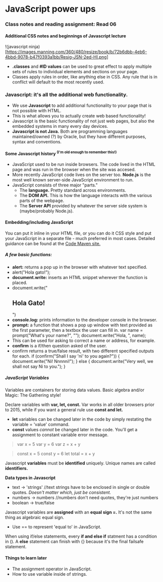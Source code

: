 # JavaScript power ups

### Class notes and reading assignment: Read 06

#### Additional CSS notes and beginnings of Javascript lecture
!(javascript ninja)[https://images.manning.com/360/480/resize/book/b/72b6dbb-4eb6-4bbd-9078-b47f0393a1bb/Resig-JSN-2ed-HI.png]

- **.classes** and **#ID values** can be used to great effect to apply multiple sets of rules to individual elements and sections on your page.
- Classes apply rules in order, like anything else in CSS. Any rule that is in conflict will default to the most recently used.

### Javascript: it's all the additional web functionality.  
- We use **Javascript** to add additional functionality to your page that is not possible with HTML.  
- This is what allows you to actually create web based functionality!
- Javascript is the basic functionality of not just web pages, but also the embedded systems in many every day devices.
- **Javascript is not Java.** Both are programming languages maintained/owned (?) by Oracle, but they have different purposes, syntax and conventions.

#### Some Javascript history <sup>(I'm old enough to remember this!)</sup>
- JavaScript used to be run inside browsers.  The code lived in the HTML page and was run in the browser when the site was accesed.
- More recently JavaScript code lives on the server too.  **Node.js** is the most well known server-side JavaScript environment to run.
- JavaScript consists of three major "parts."
  - The **language.** Pretty standard across environments.
  - The **DOM API.** This is how the language interacts with the various parts of the webpage.
  - The **Server API** provided by whatever the server side system is (maybe/probably Node.js).

#### Embedding/including JavaScript
You can put it inline in your HTML file, or you can do it CSS style and put your JavaScript in a separate file - much preferred in most cases.
**<script>This is what opens and closes JavaScript code sections.</script>**
Detailed guidance can be found at the [Code Maven site.](https://code-maven.com/introduction-to-javascript)

##### A few basic functions:
- **alert:** returns a pop up in the browser with whatever text specified.
-   alert("Hola gato!");
- **document.write:** inserts an HTML snippet wherever the function is placed.
-   document.write("<h2>Hola Gato!</h2>")
- **console.log:** prints information to the developer console in the browser.
- **prompt:** a function that shows a pop up window with text provided as the first parameter, then a textbox the user can fill in.
    var name = prompt("What's your name?", "");
    document.write("Hola, ", name);
- This can be used for asking to correct a name or address, for example.
- **confirm** is a if/then question asked of the user.
- confirm returns a true/false result, with two different specified outputs for each.
    if (confirm("Shall I say 'ni' to you again?")) {
      document.write("Ni! Nnnnni!");
      } else {
        document.write("Very well, we shall not say Ni to you.");
        }
 
 ##### JavaScript Variables
 Variables are containers for storing data values.  Basic algebra and/or Magic: The Gathering style!
 
 Declare variables with **var, let, const.**  Var works in all older browsers prior to 2015, while if you want a general rule use **const and let.**
 - **let** variables can be changed later in the code by simply restating the variable = 'value' command.
 - **const** values *cannot* be changed later in the code.  You'll get a assignment to constant variable error message.
 
 
 > var x = 5 
 > var y = 6
 > var z = x + y

> const x = 5
> const y = 6
> let total = x + y

Javascript **variables** must be **identified** uniquely.  Unique names are called **identifiers.**

**Data types in Javascript**
- text -> 'strings'  //text strings have to be enclosed in single or double quotes. *Doesn't matter which, just be consistent.*
- numbers -> numbers  //numbers don't need quotes, they're just numbers
- boolean -> true/false

Javascript variables are **assigned** with an **equal sign =.**  It's not the same thing as algebraic equal sign.  
- Use == to represent 'equal to' in JavaScript.

When using if/else statements, every **if and else if** statment has a condition in ().  A **else** statement can finish with {} because it's the final failsafe statement.

    



#### Things to learn later
- The assignment operator in JavaScript.
- How to use variable inside of strings.

